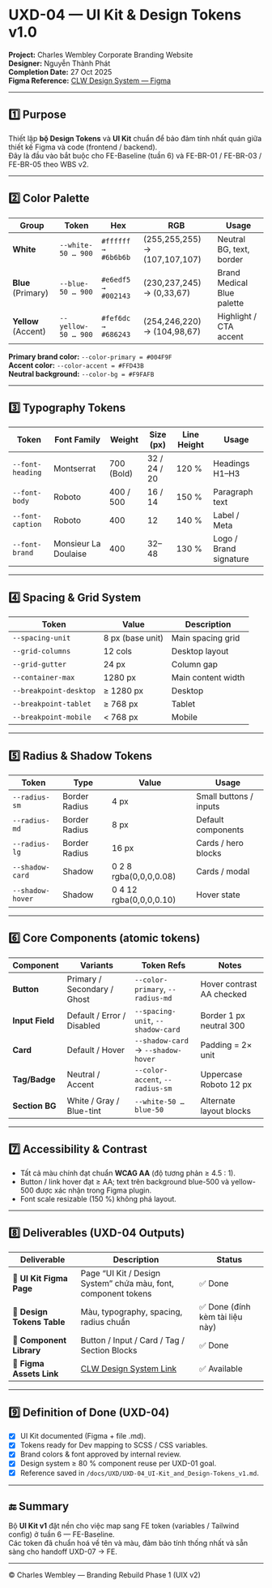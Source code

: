 # UXD-04 — UI Kit & Design Tokens v1.0  
**Project:** Charles Wembley Corporate Branding Website  
**Designer:** Nguyễn Thành Phát  
**Completion Date:** 27 Oct 2025  
**Figma Reference:** [CLW Design System — Figma](https://www.figma.com/design/Sc0A40L1q3x38YK8i4VyB3/CLW?node-id=54-3117&t=m7gQtOBgUjV383nE-1)

---

## 1️⃣ Purpose
Thiết lập **bộ Design Tokens** và **UI Kit** chuẩn để bảo đảm tính nhất quán giữa thiết kế Figma và code (frontend / backend).  
Đây là đầu vào bắt buộc cho FE-Baseline (tuần 6) và FE-BR-01 / FE-BR-03 / FE-BR-05 theo WBS v2.

---

## 2️⃣ Color Palette

| Group | Token | Hex | RGB | Usage |
|-------|--------|-----|-----|--------|
| **White** | `--white-50 … 900` | `#ffffff → #6b6b6b` | (255,255,255) → (107,107,107) | Neutral BG, text, border |
| **Blue** (Primary) | `--blue-50 … 900` | `#e6edf5 → #002143` | (230,237,245) → (0,33,67) | Brand Medical Blue palette |
| **Yellow** (Accent) | `--yellow-50 … 900` | `#fef6dc → #686243` | (254,246,220) → (104,98,67) | Highlight / CTA accent |

**Primary brand color:** `--color-primary = #004F9F`  
**Accent color:** `--color-accent = #FFD43B`  
**Neutral background:** `--color-bg = #F9FAFB`

---

## 3️⃣ Typography Tokens

| Token | Font Family | Weight | Size (px) | Line Height | Usage |
|--------|-------------|---------|------------|--------------|--------|
| `--font-heading` | Montserrat | 700 (Bold) | 32 / 24 / 20 | 120 % | Headings H1–H3 |
| `--font-body` | Roboto | 400 / 500 | 16 / 14 | 150 % | Paragraph text |
| `--font-caption` | Roboto | 400 | 12 | 140 % | Label / Meta |
| `--font-brand` | Monsieur La Doulaise | 400 | 32–48 | 130 % | Logo / Brand signature |

---

## 4️⃣ Spacing & Grid System
| Token | Value | Description |
|--------|--------|-------------|
| `--spacing-unit` | 8 px (base unit) | Main spacing grid |
| `--grid-columns` | 12 cols | Desktop layout |
| `--grid-gutter` | 24 px | Column gap |
| `--container-max` | 1280 px | Main content width |
| `--breakpoint-desktop` | ≥ 1280 px | Desktop |
| `--breakpoint-tablet` | ≥ 768 px | Tablet |
| `--breakpoint-mobile` | < 768 px | Mobile |

---

## 5️⃣ Radius & Shadow Tokens
| Token | Type | Value | Usage |
|--------|------|--------|--------|
| `--radius-sm` | Border Radius | 4 px | Small buttons / inputs |
| `--radius-md` | Border Radius | 8 px | Default components |
| `--radius-lg` | Border Radius | 16 px | Cards / hero blocks |
| `--shadow-card` | Shadow | 0 2 8 rgba(0,0,0,0.08) | Cards / modal |
| `--shadow-hover` | Shadow | 0 4 12 rgba(0,0,0,0.10) | Hover state |

---

## 6️⃣ Core Components (atomic tokens)

| Component | Variants | Token Refs | Notes |
|------------|-----------|-------------|-------|
| **Button** | Primary / Secondary / Ghost | `--color-primary`, `--radius-md` | Hover contrast AA checked |
| **Input Field** | Default / Error / Disabled | `--spacing-unit`, `--shadow-card` | Border 1 px neutral 300 |
| **Card** | Default / Hover | `--shadow-card` → `--shadow-hover` | Padding = 2× unit |
| **Tag/Badge** | Neutral / Accent | `--color-accent`, `--radius-sm` | Uppercase Roboto 12 px |
| **Section BG** | White / Gray / Blue-tint | `--white-50 … blue-50` | Alternate layout blocks |

---

## 7️⃣ Accessibility & Contrast
- Tất cả màu chính đạt chuẩn **WCAG AA** (độ tương phản ≥ 4.5 : 1).  
- Button / link hover đạt ≥ AA; text trên background blue-500 và yellow-500 được xác nhận trong Figma plugin.  
- Font scale resizable (150 %) không phá layout.

---

## 8️⃣ Deliverables (UXD-04 Outputs)
| Deliverable | Description | Status |
|--------------|--------------|---------|
| 🎨 **UI Kit Figma Page** | Page “UI Kit / Design System” chứa màu, font, component tokens | ✅ Done |
| 📘 **Design Tokens Table** | Màu, typography, spacing, radius chuẩn | ✅ Done (đính kèm tài liệu này) |
| 🧱 **Component Library** | Button / Input / Card / Tag / Section Blocks | ✅ Done |
| 📁 **Figma Assets Link** | [CLW Design System Link](https://www.figma.com/design/Sc0A40L1q3x38YK8i4VyB3/CLW?node-id=54-3117&t=m7gQtOBgUjV383nE-1) | ✅ Available |

---

## 9️⃣ Definition of Done (UXD-04)
- [x] UI Kit documented (Figma + file .md).  
- [x] Tokens ready for Dev mapping to SCSS / CSS variables.  
- [x] Brand colors & font approved by internal review.  
- [x] Design system ≥ 80 % component reuse per UXD-01 goal.  
- [x] Reference saved in `/docs/UXD/UXD-04_UI-Kit_and_Design-Tokens_v1.md`.

---

## 🔚 Summary
Bộ **UI Kit v1** đặt nền cho việc map sang FE token (variables / Tailwind config) ở tuần 6 — FE-Baseline.  
Các token đã chuẩn hoá về tên và màu, đảm bảo tính thống nhất và sẵn sàng cho handoff UXD-07 → FE.

---

© Charles Wembley — Branding Rebuild Phase 1 (UIX v2)
